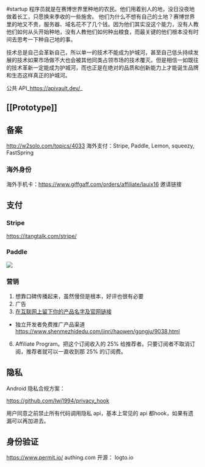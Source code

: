 #startup 
程序员就是在赛博世界里种地的农民。他们用着别人的地，没日没夜地做着长工，只愿换来季收的一些施舍。
他们为什么不想有自己的土地？赛博世界里的地又不贵，服务器、域名花不了几个钱。因为他们其实没这个能力，没有人教他们如何从头开始种地，没有人教他们如何种出粮食，而最关键的他们根本没有时间去思考一下种自己地的事。

技术总是自己会革新自己，所以单一的技术不能成为护城河，甚至自己低头持续发展的技术如果市场做不大也会被其他同类占领市场的技术覆灭。但是相信一如既往的技术革新一定能成为护城河，而也正是在绝对的品质和创新能力上才能诞生品牌和生态这样真正的护城河。

公共 API_https://apivault.dev/_
## [[Prototype]]
## 备案
http://w2solo.com/topics/4033
海外支付：Stripe, Paddle, Lemon, squeezy, FastSpring
### 海外身份
海外手机卡：https://www.giffgaff.com/orders/affiliate/lauix16 邀请链接

## 支付
### Stripe
https://itangtalk.com/stripe/
### Paddle
![](https://xiaohui-zhangjiakou.oss-cn-zhangjiakou.aliyuncs.com/image/202308061525272.png)
### 营销
1. 想靠口碑传播起来，虽然慢但是根本，好评也很有必要
2. 广告
4. [在互联网上留下你的产品名字及官网链接](https://mp.weixin.qq.com/s/x6PLSIMn_1qcKnXWPT-J-Q)
- 独立开发者免费推广产品渠道
https://www.shenmezhidedu.com/jinri/haowen/gongju/9038.html

6. Affiliate Program。把这个订阅收入的 25% 给推荐者。只要订阅者不取消订阅，推荐者就可以一直收到那 25% 的订阅费。
## 隐私
Android 隐私合规方案：

https://github.com/lwj1994/privacy_hook

用户同意之前禁止所有代码调用隐私 api，基本上常见的 api 都hook，如果有遗漏可以再加进去。
## 身份验证
https://www.permit.io/
authing.com
开源： logto.io